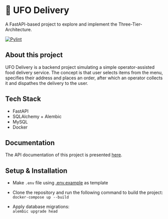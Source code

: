 # 🍟 UFO Delivery

A FastAPI-based project to explore and implement the Three-Tier-Architecture.

[![Pylint](https://github.com/ar-russ/ufo-delivery/actions/workflows/pylint.yml/badge.svg)](https://github.com/ar-russ/ufo-delivery/actions/workflows/pylint.yml)

## About this project

UFO Delivery is a backend project simulating a simple operator-assisted food delivery service. The concept is that user 
selects items from the menu, specifies their address and places an order, after which an operator collects it and 
dispathes the delivery to the user.

## Tech Stack

- FastAPI
- SQLAlchemy + Alembic
- MySQL
- Docker

## Documentation

The API documentation of this project is presented [here](docs/endpoints.md).

## Setup & Installation
- Make `.env` file using [.env.example](docs/.env.example) as template


- Clone the repository and run the following command to build the project:  
`docker-compose up --build`

- Apply database migrations:  
`alembic upgrade head`
